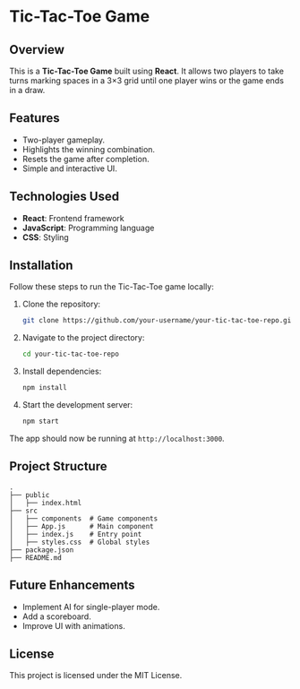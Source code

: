 # Tic-Tac-Toe Game

## Overview
This is a **Tic-Tac-Toe Game** built using **React**. It allows two players to take turns marking spaces in a 3×3 grid until one player wins or the game ends in a draw.

## Features
- Two-player gameplay.
- Highlights the winning combination.
- Resets the game after completion.
- Simple and interactive UI.

## Technologies Used
- **React**: Frontend framework
- **JavaScript**: Programming language
- **CSS**: Styling

## Installation
Follow these steps to run the Tic-Tac-Toe game locally:

1. Clone the repository:
   ```sh
   git clone https://github.com/your-username/your-tic-tac-toe-repo.git
   ```
2. Navigate to the project directory:
   ```sh
   cd your-tic-tac-toe-repo
   ```
3. Install dependencies:
   ```sh
   npm install
   ```
4. Start the development server:
   ```sh
   npm start
   ```

The app should now be running at `http://localhost:3000`.

## Project Structure
```
.
├── public
│   ├── index.html
├── src
│   ├── components  # Game components
│   ├── App.js      # Main component
│   ├── index.js    # Entry point
│   ├── styles.css  # Global styles
├── package.json
├── README.md
```

## Future Enhancements
- Implement AI for single-player mode.
- Add a scoreboard.
- Improve UI with animations.

## License
This project is licensed under the MIT License.

